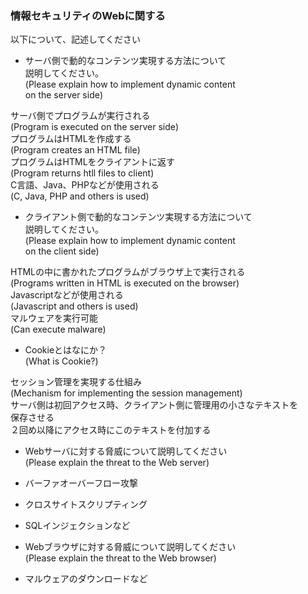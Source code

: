 ### 情報セキュリティのWebに関する<br />
以下について、記述してください<br />

* サーバ側で動的なコンテンツ実現する方法について<br />
説明してください。<br />
(Please explain how to implement dynamic content <br /> 
on the server side)<br />

サーバ側でプログラムが実行される<br />
(Program is executed on the server side)<br />
プログラムはHTMLを作成する<br />
(Program creates an HTML file)<br />
プログラムはHTMLをクライアントに返す<br />
(Program returns htll files to client)<br />
C言語、Java、PHPなどが使用される<br />
(C, Java, PHP and others is used)<br />

* クライアント側で動的なコンテンツ実現する方法について<br />
説明してください。<br />
(Please explain how to implement dynamic content <br /> 
on the client side)<br />

HTMLの中に書かれたプログラムがブラウザ上で実行される<br />
(Programs written in HTML is executed on the browser)<br />
Javascriptなどが使用される<br />
(Javascript and others is used)<br />
マルウェアを実行可能<br />
(Can execute malware)<br />

* Cookieとはなにか？<br />
(What is Cookie?)<br />

セッション管理を実現する仕組み<br />
(Mechanism for implementing the session management)<br />
サーバ側は初回アクセス時、クライアント側に管理用の小さなテキストを<br />
保存させる<br />
２回め以降にアクセス時にこのテキストを付加する<br />

* Webサーバに対する脅威について説明してください<br />
(Please explain the threat to the Web server)<br />

* バーファオーバーフロー攻撃
* クロスサイトスクリプティング
* SQLインジェクションなど

* Webブラウザに対する脅威について説明してください<br />
(Please explain the threat to the Web browser)<br />

* マルウェアのダウンロードなど
